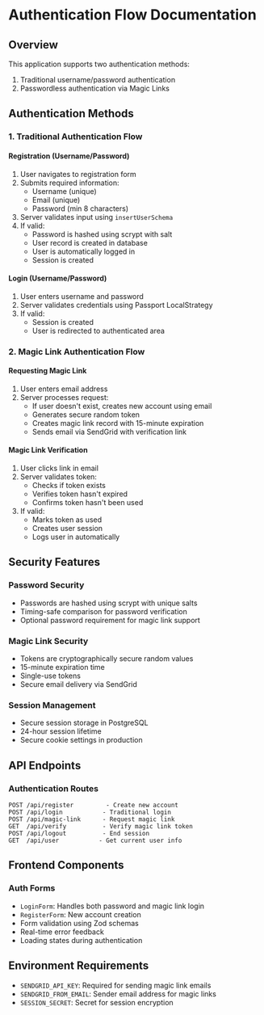 
# Authentication Flow Documentation

## Overview
This application supports two authentication methods:
1. Traditional username/password authentication
2. Passwordless authentication via Magic Links

## Authentication Methods

### 1. Traditional Authentication Flow

#### Registration (Username/Password)
1. User navigates to registration form
2. Submits required information:
   - Username (unique)
   - Email (unique)
   - Password (min 8 characters)
3. Server validates input using `insertUserSchema`
4. If valid:
   - Password is hashed using scrypt with salt
   - User record is created in database
   - User is automatically logged in
   - Session is created

#### Login (Username/Password)
1. User enters username and password
2. Server validates credentials using Passport LocalStrategy
3. If valid:
   - Session is created
   - User is redirected to authenticated area

### 2. Magic Link Authentication Flow

#### Requesting Magic Link
1. User enters email address
2. Server processes request:
   - If user doesn't exist, creates new account using email
   - Generates secure random token
   - Creates magic link record with 15-minute expiration
   - Sends email via SendGrid with verification link

#### Magic Link Verification
1. User clicks link in email
2. Server validates token:
   - Checks if token exists
   - Verifies token hasn't expired
   - Confirms token hasn't been used
3. If valid:
   - Marks token as used
   - Creates user session
   - Logs user in automatically

## Security Features

### Password Security
- Passwords are hashed using scrypt with unique salts
- Timing-safe comparison for password verification
- Optional password requirement for magic link support

### Magic Link Security
- Tokens are cryptographically secure random values
- 15-minute expiration time
- Single-use tokens
- Secure email delivery via SendGrid

### Session Management
- Secure session storage in PostgreSQL
- 24-hour session lifetime
- Secure cookie settings in production

## API Endpoints

### Authentication Routes
```
POST /api/register         - Create new account
POST /api/login           - Traditional login
POST /api/magic-link      - Request magic link
GET  /api/verify          - Verify magic link token
POST /api/logout          - End session
GET  /api/user           - Get current user info
```

## Frontend Components

### Auth Forms
- `LoginForm`: Handles both password and magic link login
- `RegisterForm`: New account creation
- Form validation using Zod schemas
- Real-time error feedback
- Loading states during authentication

## Environment Requirements
- `SENDGRID_API_KEY`: Required for sending magic link emails
- `SENDGRID_FROM_EMAIL`: Sender email address for magic links
- `SESSION_SECRET`: Secret for session encryption
